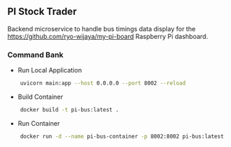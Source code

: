 ## PI Stock Trader

Backend microservice to handle bus timings data display for the https://github.com/ryo-wijaya/my-pi-board Raspberry Pi dashboard.

### Command Bank

- Run Local Application

```bash
    uvicorn main:app --host 0.0.0.0 --port 8002 --reload
```

- Build Container

```bash
    docker build -t pi-bus:latest .
```

- Run Container

```bash
    docker run -d --name pi-bus-container -p 8002:8002 pi-bus:latest
```
